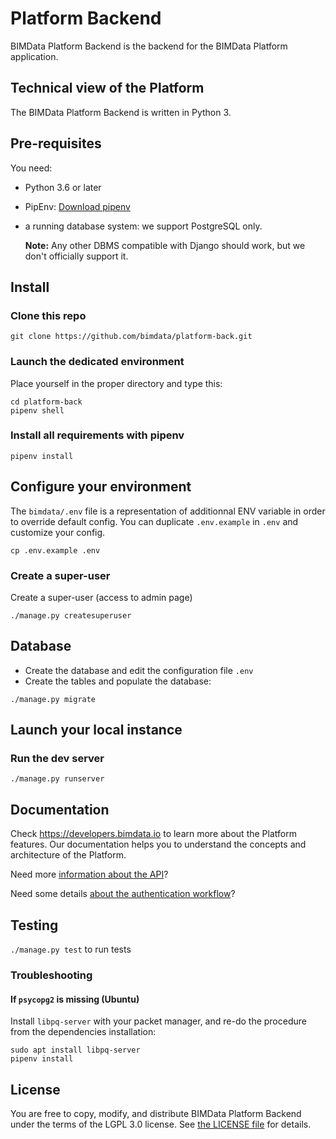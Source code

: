 Platform Backend
=================

BIMData Platform Backend is the backend for the BIMData Platform application.


Technical view of the Platform
-------------------------------

The BIMData Platform Backend is written in Python 3.

Pre-requisites
---------------

You need:
 * Python 3.6 or later
 * PipEnv: [Download pipenv](https://pipenv.readthedocs.io/en/latest/install/#installing-pipenv)
 * a running database system: we support PostgreSQL only. 

    **Note:** Any other DBMS compatible with Django should work, but we don't officially support it.

## Install

### Clone this repo
```
git clone https://github.com/bimdata/platform-back.git
```
### Launch the dedicated environment

Place yourself in the proper directory and type this: 

```
cd platform-back
pipenv shell
```

### Install all requirements with pipenv

```
pipenv install
```

##  Configure your environment


The `bimdata/.env` file is a representation of additionnal ENV variable in order to override default config.
You can duplicate `.env.example` in `.env` and customize your config.

```
cp .env.example .env
```

### Create a super-user

Create a super-user (access to admin page)
```
./manage.py createsuperuser
```

## Database

* Create the database and edit the configuration file `.env`
* Create the tables and populate the database:

```
./manage.py migrate
```

## Launch your local instance


### Run the dev server

```
./manage.py runserver
```

## Documentation

Check https://developers.bimdata.io to learn more about the Platform features.
Our documentation helps you to understand the concepts and architecture of the Platform. 


Need more [information about the API](https://developers.bimdata.io/api/index.html)?

Need some details [about the authentication workflow](https://developers.bimdata.io/guide/authentication_bimdata_connect.html)?

## Testing

`./manage.py test` to run tests

### Troubleshooting

#### If `psycopg2` is missing (Ubuntu)

Install `libpq-server` with your packet manager, and re-do the procedure from the dependencies installation:

``` 
sudo apt install libpq-server
pipenv install
```

## License

You are free to copy, modify, and distribute BIMData Platform Backend under the terms of the LGPL 3.0 license.
See [the LICENSE file](LICENSE) for details.
